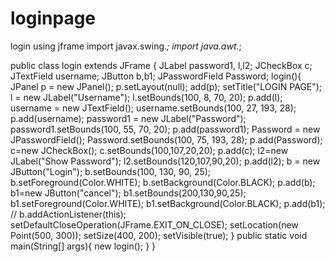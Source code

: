 # loginpage
login  using jframe
import javax.swing.*;
import java.awt.*;

public class login extends JFrame {
    JLabel password1, l,l2;
    JCheckBox c;
    JTextField username;
    JButton b,b1;
    JPasswordField Password;
     login(){
        JPanel p = new JPanel();
        p.setLayout(null);
        add(p);
        setTitle("LOGIN PAGE");
        l = new JLabel("Username");
        l.setBounds(100, 8, 70, 20);
        p.add(l);
        username = new JTextField();
        username.setBounds(100, 27, 193, 28);
        p.add(username);
        password1 = new JLabel("Password");
        password1.setBounds(100, 55, 70, 20);
        p.add(password1);
        Password = new JPasswordField();
        Password.setBounds(100, 75, 193, 28);
        p.add(Password);
        c=new JCheckBox();
        c.setBounds(100,107,20,20);
        p.add(c);
        l2=new JLabel("Show Password");
        l2.setBounds(120,107,90,20);
        p.add(l2);
        b = new JButton("Login");
        b.setBounds(100, 130, 90, 25);
        b.setForeground(Color.WHITE);
        b.setBackground(Color.BLACK);
        p.add(b);
        b1=new JButton("cancel");
        b1.setBounds(200,130,90,25);
        b1.setForeground(Color.WHITE);
        b1.setBackground(Color.BLACK);
        p.add(b1);
       // b.addActionListener(this);
         setDefaultCloseOperation(JFrame.EXIT_ON_CLOSE);
         setLocation(new Point(500, 300));
         setSize(400, 200);
         setVisible(true);
    }
    public static void main(String[] args){
        new login();
    }
}
